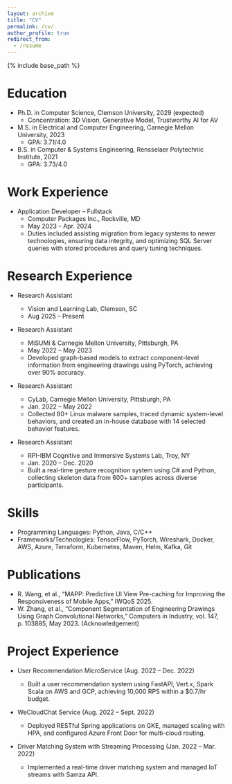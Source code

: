 ```yaml
---
layout: archive
title: "CV"
permalink: /cv/
author_profile: true
redirect_from:
  - /resume
---
```


{% include base_path %}

Education
======
* Ph.D. in Computer Science, Clemson University, 2029 (expected)
  * Concentration: 3D Vision, Generative Model, Trustworthy AI for AV
* M.S. in Electrical and Computer Engineering, Carnegie Mellon University, 2023
  * GPA: 3.71/4.0
* B.S. in Computer & Systems Engineering, Rensselaer Polytechnic Institute, 2021
  * GPA: 3.73/4.0

Work Experience
======
* Application Developer – Fullstack  
  * Computer Packages Inc., Rockville, MD  
  * May 2023 – Apr. 2024
  * Duties included assisting migration from legacy systems to newer technologies, ensuring data integrity, and optimizing SQL Server queries with stored procedures and query tuning techniques.

Research Experience
======

* Research Assistant  
  * Vision and Learning Lab, Clemson, SC  
  * Aug 2025 – Present
    
* Research Assistant  
  * MiSUMi & Carnegie Mellon University, Pittsburgh, PA  
  * May 2022 – May 2023
  * Developed graph-based models to extract component-level information from engineering drawings using PyTorch, achieving over 90% accuracy.

* Research Assistant  
  * CyLab, Carnegie Mellon University, Pittsburgh, PA  
  * Jan. 2022 – May 2022
  * Collected 80+ Linux malware samples, traced dynamic system-level behaviors, and created an in-house database with 14 selected behavior features.

* Research Assistant  
  * RPI-IBM Cognitive and Immersive Systems Lab, Troy, NY  
  * Jan. 2020 – Dec. 2020
  * Built a real-time gesture recognition system using C# and Python, collecting skeleton data from 600+ samples across diverse participants.

Skills
======
* Programming Languages: Python, Java, C/C++
* Frameworks/Technologies: TensorFlow, PyTorch, Wireshark, Docker, AWS, Azure, Terraform, Kubernetes, Maven, Helm, Kafka, Git

Publications
======
<!-- <ul>{% for post in site.publications reversed %}
  {% include archive-single-cv.html %}
{% endfor %}</ul> -->
* R. Wang, et al., “MAPP: Predictive UI View Pre-caching for Improving the Responsiveness of Mobile Apps,” IWQoS 2025.
* W. Zhang, et al., “Component Segmentation of Engineering Drawings Using Graph Convolutional Networks,” Computers in Industry, vol. 147, p. 103885, May 2023. (Acknowledgement)

<!-- Talks
======
<ul>{% for post in site.talks reversed %}
  {% include archive-single-talk-cv.html %}
{% endfor %}</ul>

Teaching
======
<ul>{% for post in site.teaching reversed %}
  {% include archive-single-cv.html %}
{% endfor %}</ul> -->

Project Experience
======
* User Recommendation MicroService (Aug. 2022 – Dec. 2022)
  * Built a user recommendation system using FastAPI, Vert.x, Spark Scala on AWS and GCP, achieving 10,000 RPS within a $0.7/hr budget.

* WeCloudChat Service (Aug. 2022 – Sept. 2022)
  * Deployed RESTful Spring applications on GKE, managed scaling with HPA, and configured Azure Front Door for multi-cloud routing.

* Driver Matching System with Streaming Processing (Jan. 2022 – Mar. 2022)
  * Implemented a real-time driver matching system and managed IoT streams with Samza API.

<!-- Service and Leadership
======
* Currently signed in to 43 different Slack teams. -->
